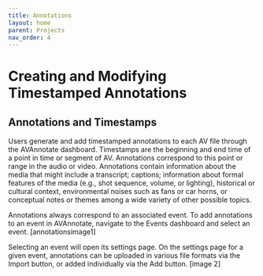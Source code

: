 ```yaml
---
title: Annotations
layout: home
parent: Projects
nav_order: 4
---
```

# Creating and Modifying Timestamped Annotations

## Annotations and Timestamps
Users generate and add timestamped annotations to each AV file through the AVAnnotate dashboard. Timestamps are the beginning and end time of a point in time or segment of AV. Annotations correspond to this point or range in the audio or video. Annotations contain information about the media that might include a transcript; captions; information about formal features of the media (e.g., shot sequence, volume, or lighting), historical or cultural context, environmental noises such as fans or car horns, or conceptual notes or themes among a wide variety of other possible topics. 

Annotations always correspond to an associated event. To add annotations to an event in AVAnnotate, navigate to the Events dashboard and select an event. 
[annotationsimage1]

Selecting an event will open its settings page. On the settings page for a given event, annotations can be uploaded in various file formats via the Import button, or added individually via the Add button. 
[image 2]


